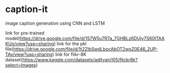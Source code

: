 # caption-it
image caption generation using CNN and LSTM

link for pre-trained model(https://drive.google.com/file/d/1S7W5u7R7a_7GHBLz6DUjy7S60ITAAKUo/view?usp=sharing)
link for the pkl file(https://drive.google.com/file/d/1t2ZIbSwdLbocAbOT2woZ0E46_2UP-TAv/view?usp=sharing)
link for flikr-8K dataset(https://www.kaggle.com/datasets/adityajn105/flickr8k?select=Images)
